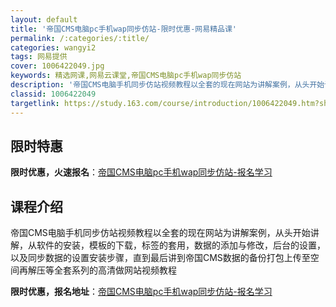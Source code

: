 ```yaml
---
layout: default
title: '帝国CMS电脑pc手机wap同步仿站-限时优惠-网易精品课'
permalink: /:categories/:title/
categories: wangyi2
tags: 网易提供
cover: 1006422049.jpg
keywords: 精选网课,网易云课堂,帝国CMS电脑pc手机wap同步仿站
description: '帝国CMS电脑手机同步仿站视频教程以全套的现在网站为讲解案例，从头开始讲解，从软件的安装，模板的下载，标签的套用，数据的'
classid: 1006422049
targetlink: https://study.163.com/course/introduction/1006422049.htm?share=1&shareId=1025206652&utm_campaign=share&utm_medium=iphoneShare&utm_source=&utm_u=1025206652
---
```


## 限时特惠

**限时优惠，火速报名**：[帝国CMS电脑pc手机wap同步仿站-报名学习](https://study.163.com/course/introduction/1006422049.htm?share=1&shareId=1025206652&utm_campaign=share&utm_medium=iphoneShare&utm_source=&utm_u=1025206652)

## 课程介绍

帝国CMS电脑手机同步仿站视频教程以全套的现在网站为讲解案例，从头开始讲解，从软件的安装，模板的下载，标签的套用，数据的添加与修改，后台的设置，以及同步数据的设置安装步骤，直到最后讲到帝国CMS数据的备份打包上传至空间再解压等全套系列的高清做网站视频教程

**限时优惠，报名地址**：[帝国CMS电脑pc手机wap同步仿站-报名学习](https://study.163.com/course/introduction/1006422049.htm?share=1&shareId=1025206652&utm_campaign=share&utm_medium=iphoneShare&utm_source=&utm_u=1025206652)

